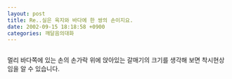 ```yaml
---
layout: post
title: Re..실은 육지와 바다에 한 쌍의 손이지요.
date: 2002-09-15 18:18:58 +0900
categories: 깨달음의대화
---
```

<img src="./assets/attach/images/198/369/1032081538.jpg" border="0" alt="" />  
  
멀리 바다쪽에 있는 손의 손가락 위에 앉아있는 갈매기의 크기를 생각해 보면 착시현상임을 알 수 있습니다.
